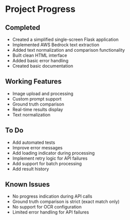 # Project Progress

## Completed
- Created a simplified single-screen Flask application
- Implemented AWS Bedrock text extraction
- Added text normalization and comparison functionality
- Built clean HTML interface
- Added basic error handling
- Created basic documentation

## Working Features
- Image upload and processing
- Custom prompt support
- Ground truth comparison
- Real-time results display
- Text normalization

## To Do
- Add automated tests
- Improve error messages
- Add loading indicator during processing
- Implement retry logic for API failures
- Add support for batch processing
- Add result history

## Known Issues
- No progress indication during API calls
- Ground truth comparison is strict (exact match only)
- No support for OCR configuration
- Limited error handling for API failures